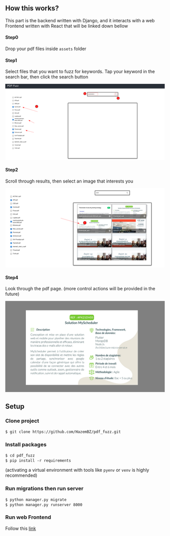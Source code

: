 ## How this works?
This part is the backend written with Django, and it interacts with a web Frontend written with React that will be linked down bellow

#### Step0
Drop your pdf files inside `assets` folder
#### Step1
Select files that you want to fuzz for keywords. Tap your keyword in the search bar, then click the search button

<p align="center" >
    <img src="images/guide/step1.png" width="600"/>
</p>

#### Step2
Scroll through results, then select an image that interests you

<p align="center" >
    <img src="images/guide/step2.png" width="600"/>
</p>

#### Step4
Look through the pdf page. (more control actions will be provided in the future)

<p align="center" >
    <img src="images/guide/step3.png" width="600"/>
</p>


## Setup
### Clone project

```
$ git clone https://github.com/HazemBZ/pdf_fuzz.git
```

### Install packages

```
$ cd pdf_fuzz
$ pip install -r requirements
```
(activating a virtual environment with tools like `pyenv` or `venv` is highly recommended)

### Run migrations then run server

```
$ python manager.py migrate
$ python manager.py runserver 8000
```

### Run web Frontend
Follow this [link](https://github.com/HazemBZ/pdf_fuzz_web.git)
